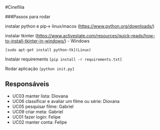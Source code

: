 #Cinefilia

###Passos para rodar 

instalar python e pip-> linux/macos
(https://www.python.org/downloads/)

instalar tkinter 
(https://www.activestate.com/resources/quick-reads/how-to-install-tkinter-in-windows/) - Windows

`
[sudo apt-get install python-tk](Linux)
`

Instalar requirements
`
[pip install -r requirements.txt]
`

Rodar aplicação
`
[python init.py]
`
## Responsáveis

- UC03 manter lista: Diovana
- UC06 classificar e avaliar um filme ou série: Diovana
- UC05 pesquisar filme: Gabriel
- UC09 criar meta: Gabriel
- UC01 fazer login: Felipe
- UC02 manter conta: Felipe